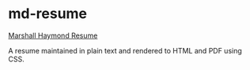 # md-resume 
[Marshall Haymond Resume](haymondm.github.io/haymondresume/)


A resume maintained in plain text and rendered to HTML and PDF using CSS.
